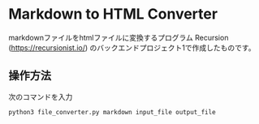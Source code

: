 # Markdown to HTML Converter
markdownファイルをhtmlファイルに変換するプログラム
Recursion (https://recursionist.io/) のバックエンドプロジェクト1で作成したものです。
## 操作方法
次のコマンドを入力

```sell
python3 file_converter.py markdown input_file output_file
```

